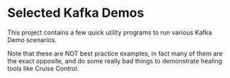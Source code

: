 # Selected Kafka Demos

This project contains a few quick utility programs to run various Kafka Demo scenarios. 

Note that these are NOT best practice examples, in fact many of them are the exact opposite, and do some really bad 
things to demonstrate healing tools like Cruise Control. 